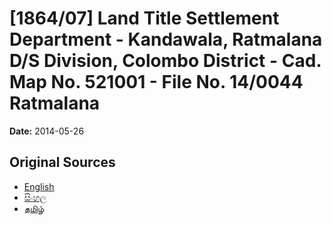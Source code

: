 # [1864/07] Land Title Settlement Department - Kandawala, Ratmalana D/S Division, Colombo District - Cad. Map No. 521001 - File No. 14/0044 Ratmalana

**Date:** 2014-05-26

## Original Sources

- [English](https://documents.gov.lk/view/extra-gazettes/2014/5/1864-07_E.pdf)
- [සිංහල](https://documents.gov.lk/view/extra-gazettes/2014/5/1864-07_S.pdf)
- [தமிழ்](https://documents.gov.lk/view/extra-gazettes/2014/5/1864-07_T.pdf)
